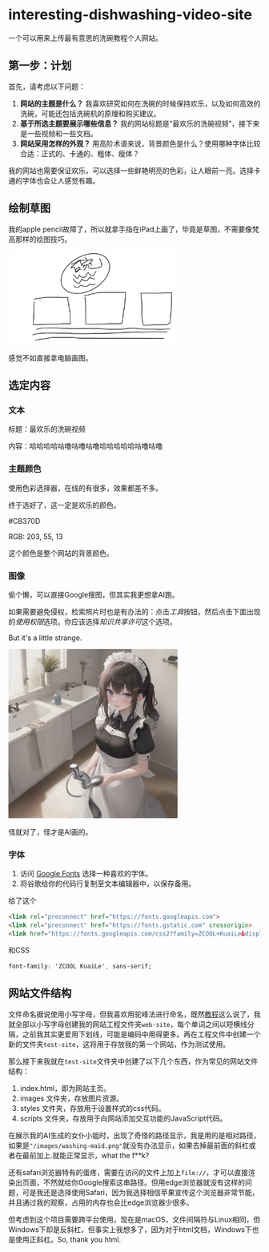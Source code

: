 # interesting-dishwashing-video-site
一个可以用来上传最有意思的洗碗教程个人网站。

## 第一步：计划

首先，请考虑以下问题：

1. **网站的主题是什么？** 我喜欢研究如何在洗碗的时候保持欢乐，以及如何高效的洗碗，可能还包括洗碗机的原理和购买建议。
2. **基于所选主题要展示哪些信息？** 我的网站标题是“最欢乐的洗碗视频”，接下来是一些视频和一些文档。
3. **网站采用怎样的外观？** 用高阶术语来说，背景颜色是什么？使用哪种字体比较合适：正式的、卡通的、粗体、瘦体？

我的网站也需要保证欢乐，可以选择一些鲜艳明亮的色彩，让人眼前一亮。选择卡通的字体也会让人感觉有趣。

## 绘制草图

我的apple pencil故障了，所以就拿手指在iPad上画了，毕竟是草图，不需要像梵高那样的绘图技巧。

<img src="./photo_src/draft.PNG" alt="draft" style="zoom:33%;" />

感觉不如直接拿电脑画图。

## 选定内容

### 文本

标题：最欢乐的洗碗视频

内容：哈哈哈哈咕噜咕噜咕噜哈哈哈哈哈咕噜咕噜

### 主题颜色

使用色彩选择器，在线的有很多，效果都差不多。

终于选好了，这一定是欢乐的颜色。

#CB370D

RGB: 203, 55, 13

这个颜色是整个网站的背景颜色。

### 图像

偷个懒，可以直接Google搜图，但其实我更想拿AI跑。

如果需要避免侵权，检索照片时也是有办法的：点击*工具*按钮，然后点击下面出现的*使用权限*选项。你应该选择*知识共享许可*这个选项。

But it's a little strange.

<img src=".\photo_src\washing-maid.png" alt="washing-maid" style="zoom: 33%;" />

怪就对了，怪才是AI画的。

### 字体

1. 访问 [Google Fonts](https://www.google.com/fonts) 选择一种喜欢的字体。
2. 将谷歌给你的代码行复制至文本编辑器中，以保存备用。

给了这个

```html
<link rel="preconnect" href="https://fonts.googleapis.com">
<link rel="preconnect" href="https://fonts.gstatic.com" crossorigin>
<link href="https://fonts.googleapis.com/css2?family=ZCOOL+KuaiLe&display=swap" rel="stylesheet">
```

和CSS

```css
font-family: 'ZCOOL KuaiLe', sans-serif;
```



## 网站文件结构

文件命名据说使用小写字母，但我喜欢用驼峰法进行命名，既然[教程](https://developer.mozilla.org/zh-CN/docs/Learn/Getting_started_with_the_web/Dealing_with_files)这么说了，我就全部以小写字母创建我的网站工程文件夹`web-site`，每个单词之间以短横线分隔，之前我其实更爱用下划线，可能是编码中用得更多。再在工程文件中创建一个新的文件夹`test-site`，这将用于存放我的第一个网站，作为测试使用。

那么接下来我就在`test-site`文件夹中创建了以下几个东西，作为常见的网站文件结构：

1. index.html，即为网站主页。
2. images 文件夹，存放图片资源。
3. styles 文件夹，存放用于设置样式的css代码。
4. scripts 文件夹，存放用于向网站添加交互功能的JavaScript代码。

在展示我的AI生成的女仆小姐时，出现了奇怪的路径显示，我是用的是相对路径，如果是`"/images/washing-maid.png"`就没有办法显示，如果去掉最前面的斜杠或者在最前加上.就能正常显示，what the f**k?

还有safari浏览器特有的蛋疼，需要在访问的文件上加上`file://`，才可以直接渲染出页面，不然就给你Google搜索这串路径。但用edge浏览器就没有这样的问题，可是我还是选择使用Safari，因为我选择相信苹果宣传这个浏览器非常节能，并且通过我的观察，占用的内存也会比edge浏览器少很多。

但考虑到这个项目需要跨平台使用，现在是macOS，文件间隔符与Linux相同，但Windows下却是反斜杠，但事实上我想多了，因为对于html文档，Windows下也是使用正斜杠。So, thank you html.

